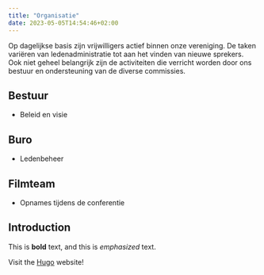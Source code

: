 ```yaml
---
title: "Organisatie"
date: 2023-05-05T14:54:46+02:00
---
```


Op dagelijkse basis zijn vrijwilligers actief binnen onze vereniging. De taken variëren van ledenadministratie tot aan het vinden van nieuwe sprekers. Ook niet geheel belangrijk zijn de activiteiten die verricht worden door ons bestuur en ondersteuning van de diverse commissies.

## Bestuur
* Beleid en visie

## Buro
* Ledenbeheer

## Filmteam
* Opnames tijdens de conferentie


## Introduction

This is **bold** text, and this is *emphasized* text.

Visit the [Hugo](https://gohugo.io) website!

